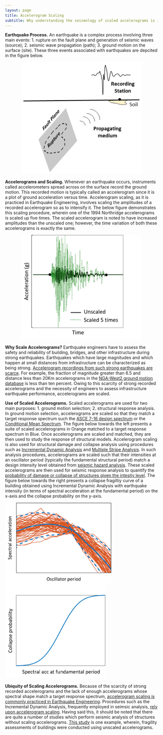 ```yaml
---
layout: page
title: Accelerogram Scaling
subtitle: Why understanding the seismology of scaled accelerograms is important for Earthquake Engineering?
---
```

  
**Earthquake Process.** An earthquake is a complex process involving three main events: 1. rupture on the fault plane and generation of seismic waves (source); 2. seismic wave propagation (path); 3. ground motion on the surface (site). These three events associated with earthquakes are depcited in the figure below.   

<center><img src="/Blogs/PBEE/Figures/Schem_Easy2.png" width="400"></center>

**Accelerograms and Scaling.** Whenever an earthquake occurs, instruments called accelerometers spread across on the surface record the ground motion. This recorded motion is typically called an accelerogram since it is a plot of ground acceleration versus time. Accelerogram scaling, as it is practiced in Earthquake Engineering, involves scaling the amplitudes of a recorded accelerogram so as to intensify it. The below figure demonstrates this scaling procedure, wherein one of the 1994 Northridge accelerograms is scaled up five times. The scaled accelerogram is noted to have increased amplitudes than the unscaled one; however, the time variation of both these accelerograms is exactly the same.

<center><img src="/Blogs/PBEE/Figures/Scaling_Desc1.PNG" width="400"></center>

**Why Scale Accelerograms?** Earthquake engineers have to assess the safety and reliability of building, bridges, and other infrastructure during strong earthquakes. Earthquakes which have large magnitudes and which happen at small distances from infrastructure can be characterized as being strong. [Accelerogram recordings from such strong earthquakes are scarce](https://onlinelibrary.wiley.com/doi/abs/10.1002/eqe.695). For example, the fraction of magnitude greater than 6.5 and distance less than 20Km accelerograms in the [NGA-West2 ground motion database](https://ngawest2.berkeley.edu/) is less than ten percent. Owing to this scarcity of strong recorded accelerograms and the necessity of engineers to assess infrastructure earthquake performance, accelerograms are scaled.

**Use of Scaled Accelerograms.** Scaled accelerograms are used for two main purposes: 1. ground motion selection; 2. structural response analysis. In ground motion selection, accelerograms are scaled so that they match a target response spectrum such the [ASCE 7-16 design spectrum](https://www.asce.org/asce-7/) or the [Conditional Mean Spectrum](https://ascelibrary.org/doi/full/10.1061/%28ASCE%29ST.1943-541X.0000215). The figure below towards the left presents a suite of scaled accelerograms in Orange matched to a target response spectrum in Blue. Once accelerograms are scaled and matched, they are then used to study the response of structural models. Accelerogram scaling is also used for structural damage and collapse analysis using procedures such as [Incremental Dynamic Analysis](https://onlinelibrary.wiley.com/doi/pdf/10.1002/eqe.141) and [Multiple Stripe Analysis](https://onlinelibrary.wiley.com/doi/epdf/10.1002/eqe.876). In such analysis procedures, accelerograms are scaled such that their intensities at an oscillator period (typically the fundamental structural period) match a design intensity level obtained from [seismic hazard analysis](https://earthquake.usgs.gov/hazards/interactive/). These scaled accelerograms are then used for seismic response analysis to quantify the [probability of damage or collapse of structures given the intesity level](https://www.earthquakespectra.org/doi/full/10.1193/021113EQS025M). The figure below towards the right presents a collapse fragiltiy curve of a building obtained using Incremental Dynamic Analysis with earthquake intensity (in terms of spectral acceleration at the fundamental period) on the x-axis and the collapse probability on the y-axis.

<img src="/Blogs/PBEE/Figures/Target_Spectrum1.PNG" width="350"> <img src="/Blogs/PBEE/Figures/Coll_Frag1.png" width="335">

**Ubiquity of Scaling Accelerograms.** Because of the scarcity of strong recorded accelerograms and the lack of enough accelerograms whose spectral shape match a target response spectrum, [accelerogram scaling is commonly practiced in Earthquake Engineering](https://www.nehrp.gov/pdf/nistgcr11-917-15.pdf). Procedures such as the Incremental Dynamic Analysis, frequently employed in seimsic analysis, [rely upon accelerogram scaling](https://onlinelibrary.wiley.com/doi/pdf/10.1002/eqe.141). Having said this, it should be noted that there are quite a number of studies which perform seismic analysis of structures without scaling accelerograms. [This study](https://onlinelibrary.wiley.com/doi/epdf/10.1002/eqe.2922) is one example, wherein, fragility assessments of buildings were conducted using unscaled accelerograms.

